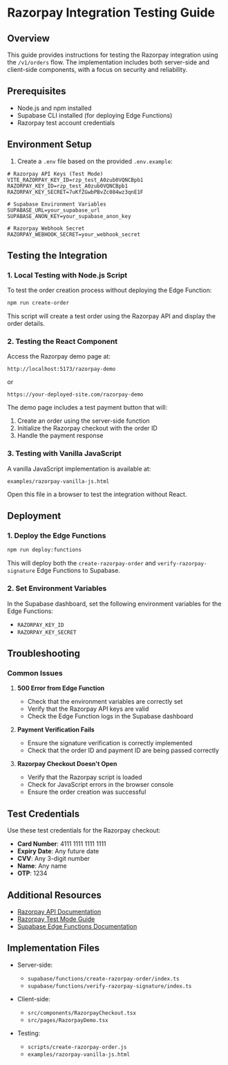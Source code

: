 # Razorpay Integration Testing Guide

## Overview

This guide provides instructions for testing the Razorpay integration using the `/v1/orders` flow. The implementation includes both server-side and client-side components, with a focus on security and reliability.

## Prerequisites

- Node.js and npm installed
- Supabase CLI installed (for deploying Edge Functions)
- Razorpay test account credentials

## Environment Setup

1. Create a `.env` file based on the provided `.env.example`:

```
# Razorpay API Keys (Test Mode)
VITE_RAZORPAY_KEY_ID=rzp_test_A0zub0VQNCBpb1
RAZORPAY_KEY_ID=rzp_test_A0zub0VQNCBpb1
RAZORPAY_KEY_SECRET=7uKfZGwbPBvZc084wz3qnE1F

# Supabase Environment Variables
SUPABASE_URL=your_supabase_url
SUPABASE_ANON_KEY=your_supabase_anon_key

# Razorpay Webhook Secret
RAZORPAY_WEBHOOK_SECRET=your_webhook_secret
```

## Testing the Integration

### 1. Local Testing with Node.js Script

To test the order creation process without deploying the Edge Function:

```bash
npm run create-order
```

This script will create a test order using the Razorpay API and display the order details.

### 2. Testing the React Component

Access the Razorpay demo page at:

```
http://localhost:5173/razorpay-demo
```

or

```
https://your-deployed-site.com/razorpay-demo
```

The demo page includes a test payment button that will:
1. Create an order using the server-side function
2. Initialize the Razorpay checkout with the order ID
3. Handle the payment response

### 3. Testing with Vanilla JavaScript

A vanilla JavaScript implementation is available at:

```
examples/razorpay-vanilla-js.html
```

Open this file in a browser to test the integration without React.

## Deployment

### 1. Deploy the Edge Functions

```bash
npm run deploy:functions
```

This will deploy both the `create-razorpay-order` and `verify-razorpay-signature` Edge Functions to Supabase.

### 2. Set Environment Variables

In the Supabase dashboard, set the following environment variables for the Edge Functions:

- `RAZORPAY_KEY_ID`
- `RAZORPAY_KEY_SECRET`

## Troubleshooting

### Common Issues

1. **500 Error from Edge Function**
   - Check that the environment variables are correctly set
   - Verify that the Razorpay API keys are valid
   - Check the Edge Function logs in the Supabase dashboard

2. **Payment Verification Fails**
   - Ensure the signature verification is correctly implemented
   - Check that the order ID and payment ID are being passed correctly

3. **Razorpay Checkout Doesn't Open**
   - Verify that the Razorpay script is loaded
   - Check for JavaScript errors in the browser console
   - Ensure the order creation was successful

## Test Credentials

Use these test credentials for the Razorpay checkout:

- **Card Number**: 4111 1111 1111 1111
- **Expiry Date**: Any future date
- **CVV**: Any 3-digit number
- **Name**: Any name
- **OTP**: 1234

## Additional Resources

- [Razorpay API Documentation](https://razorpay.com/docs/api/)
- [Razorpay Test Mode Guide](https://razorpay.com/docs/payments/payments/test-mode/)
- [Supabase Edge Functions Documentation](https://supabase.com/docs/guides/functions)

## Implementation Files

- Server-side:
  - `supabase/functions/create-razorpay-order/index.ts`
  - `supabase/functions/verify-razorpay-signature/index.ts`

- Client-side:
  - `src/components/RazorpayCheckout.tsx`
  - `src/pages/RazorpayDemo.tsx`

- Testing:
  - `scripts/create-razorpay-order.js`
  - `examples/razorpay-vanilla-js.html`